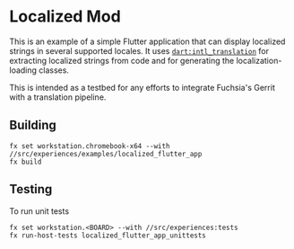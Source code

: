 # Localized Mod

This is an example of a simple Flutter application that can display localized
strings in several supported locales. It uses
[`dart:intl_translation`](https://pub.dartlang.org/packages/intl_translation)
for extracting localized strings from code and for generating the
localization-loading classes.

This is intended as a testbed for any efforts to integrate Fuchsia's Gerrit with
a translation pipeline.

## Building

    fx set workstation.chromebook-x64 --with //src/experiences/examples/localized_flutter_app
    fx build

## Testing

To run unit tests

    fx set workstation.<BOARD> --with //src/experiences:tests
    fx run-host-tests localized_flutter_app_unittests
